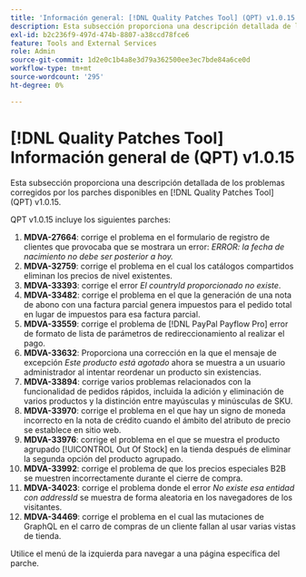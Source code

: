 ```yaml
---
title: 'Información general: [!DNL Quality Patches Tool] (QPT) v1.0.15'
description: Esta subsección proporciona una descripción detallada de los problemas corregidos por los parches disponibles en [!DNL Quality Patches Tool] (QPT) v1.0.15.
exl-id: b2c236f9-497d-474b-8807-a38ccd78fce6
feature: Tools and External Services
role: Admin
source-git-commit: 1d2e0c1b4a8e3d79a362500ee3ec7bde84a6ce0d
workflow-type: tm+mt
source-wordcount: '295'
ht-degree: 0%

---
```


# [!DNL Quality Patches Tool] Información general de (QPT) v1.0.15

Esta subsección proporciona una descripción detallada de los problemas corregidos por los parches disponibles en [!DNL Quality Patches Tool] (QPT) v1.0.15.

QPT v1.0.15 incluye los siguientes parches:

1. **MDVA-27664**: corrige el problema en el formulario de registro de clientes que provocaba que se mostrara un error: *ERROR: la fecha de nacimiento no debe ser posterior a hoy.*
1. **MDVA-32759**: corrige el problema en el cual los catálogos compartidos eliminan los precios de nivel existentes.
1. **MDVA-33393**: corrige el error *El countryId proporcionado no existe*.
1. **MDVA-33482**: corrige el problema en el que la generación de una nota de abono con una factura parcial genera impuestos para el pedido total en lugar de impuestos para esa factura parcial.
1. **MDVA-33559**: corrige el problema de [!DNL PayPal Payflow Pro] error de formato de lista de parámetros de redireccionamiento al realizar el pago.
1. **MDVA-33632**: Proporciona una corrección en la que el mensaje de excepción *Este producto está agotado* ahora se muestra a un usuario administrador al intentar reordenar un producto sin existencias.
1. **MDVA-33894**: corrige varios problemas relacionados con la funcionalidad de pedidos rápidos, incluida la adición y eliminación de varios productos y la distinción entre mayúsculas y minúsculas de SKU.
1. **MDVA-33970**: corrige el problema en el que hay un signo de moneda incorrecto en la nota de crédito cuando el ámbito del atributo de precio se establece en sitio web.
1. **MDVA-33976**: corrige el problema en el que se muestra el producto agrupado [!UICONTROL Out Of Stock] en la tienda después de eliminar la segunda opción del producto agrupado.
1. **MDVA-33992**: corrige el problema de que los precios especiales B2B se muestren incorrectamente durante el cierre de compra.
1. **MDVA-34023**: corrige el problema donde el error *No existe esa entidad con addressId* se muestra de forma aleatoria en los navegadores de los visitantes.
1. **MDVA-34469**: corrige el problema en el cual las mutaciones de GraphQL en el carro de compras de un cliente fallan al usar varias vistas de tienda.

Utilice el menú de la izquierda para navegar a una página específica del parche.
